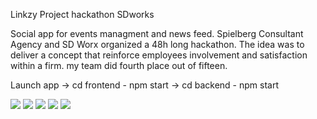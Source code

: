 Linkzy Project hackathon SDworks

Social app for events managment and news feed.
Spielberg Consultant Agency and SD Worx organized a 48h long hackathon. The idea was to deliver a concept that reinforce employees involvement and satisfaction within a firm. my team did fourth place out of fifteen.

Launch app -> cd frontend - npm start
-> cd backend - npm start

![](https://img.shields.io/badge/code-React-informational?style=flat&logo=react&logoColor=white&color=FFD700)
![](https://img.shields.io/badge/code-NodeJs-informational?style=flat&logo=node.js&logoColor=white&color=FFD700)
![](https://img.shields.io/badge/code-ExpressJs-informational?style=flat&logo=express&logoColor=white&color=FFD700)
![](https://img.shields.io/badge/code-SQL-informational?style=flat&logo=mysql&logoColor=white&color=FFD700)
![](https://img.shields.io/badge/Design-Figma-informational?style=flat&logo=figma&logoColor=white&color=DC143C)
